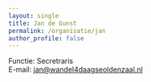 ```yaml
---
layout: single
title: Jan de Gunst
permalink: /organisatie/jan
author_profile: false
---
```


Functie: Secretraris  
E-mail: [jan@wandel4daagseoldenzaal.nl](mailto:jan@wandel4daagseoldenzaal.nl)  